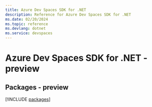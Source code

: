 ```yaml
---
title: Azure Dev Spaces SDK for .NET
description: Reference for Azure Dev Spaces SDK for .NET
ms.date: 02/20/2024
ms.topic: reference
ms.devlang: dotnet
ms.service: devspaces
---
```

# Azure Dev Spaces SDK for .NET - preview
## Packages - preview
[!INCLUDE [packages](dev-spaces-index.md)]